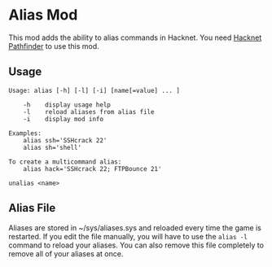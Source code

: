 # Alias Mod
This mod adds the ability to alias commands in Hacknet. You need [Hacknet Pathfinder](https://github.com/Arkhist/Hacknet-Pathfinder/releases) to use this mod.

## Usage

    Usage: alias [-h] [-l] [-i] [name[=value] ... ]
    
        -h    display usage help
        -l    reload aliases from alias file
        -i    display mod info
    
    Examples:
        alias ssh='SSHcrack 22'
        alias sh='shell'
    
    To create a multicommand alias:
        alias hack='SSHcrack 22; FTPBounce 21'

    unalias <name>

## Alias File
Aliases are stored in ~/sys/aliases.sys and reloaded every time the game is restarted. If you edit the file manually, you will have to use the `alias -l` command to reload your aliases. You can also remove this file completely to remove all of your aliases at once.
